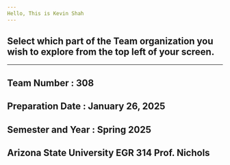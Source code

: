 ```yaml
---
Hello, This is Kevin Shah
---
```


## Select which part of the Team organization you wish to explore from the top left of your screen.

---
Team Number : 308
---
Preparation Date : January 26, 2025
---
Semester and Year : Spring 2025
---
Arizona State University EGR 314 Prof. Nichols
---
